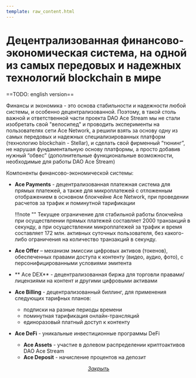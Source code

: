 ```yaml
---
template: raw_content.html
---
```


# Децентрализованная финансово-экономическая система, на одной из самых передовых и надежных технологий blockchain в мире

==TODO: english version==

Финансы и экономика - это основа стабильности и надежности любой системы, и особенно децентрализованной. Поэтому, в такой столь важной и ответственной части проекта DAO Ace Stream мы не стали изобретать свой "велосипед" и проводить эксперименты на пользователях сети Ace Network, а решили взять за основу одну из самых передовых и надежных специализированных платформ (технологию blockchain - Stellar), и сделать свой фирменный “тюнинг”, не нарушая фундаментальную основу платформы, а просто добавив нужный “обвес” (дополнительные функциональные возможности, необходимые для работы DAO Ace Stream)

Компоненты финансово-экономической системы:

- **Ace Payments** - децентрализованная платежная система для прямых платежей, а также для микроплатежей с отложенным отображением в основном блокчейне Ace Network, при проведении расчетов за трафик и поминутной тарификации

    !!!note ""
        Текущее ограничение для стабильной работы блокчейна при осуществлении прямых платежей составляет 2000 транзакций в секунду, а при осуществлении микроплатежей за трафик и время составляет 172 млн. активных суточных пользователя, без какого-либо ограничения на количество транзакций в секунду.

- **Ace Offer** – механизм эмиссии цифровых активов (токенов), обеспеченных правами доступа к контенту (видео, аудио, фото), с персонифицированными условиями эмитента

- ** Ace DEX** - децентрализованная биржа для торговли правами/лицензиями на контент и другими цифровыми активами

- **Ace Billing** - децентрализованный биллинг, для применения следующих тарифных планов:

    - подписки на разные периоды времени
    - поминутная тарификация онлайн-трансляций
    - единоразовый платный доступ к контенту

- **Ace DeFi** - уникальные инвестиционные программы DeFi

    - **Ace Assets** - участие в долевом распределении криптоактивов DAO Ace Stream
    - **Ace Deposit** - начисление процентов на депозит

<p style="text-align: center">
    <em>
        <a class="md-button mdx-button--transparent-light close-popup-inner" href="#">
            Закрыть
        </a>
    </em>
</p>
